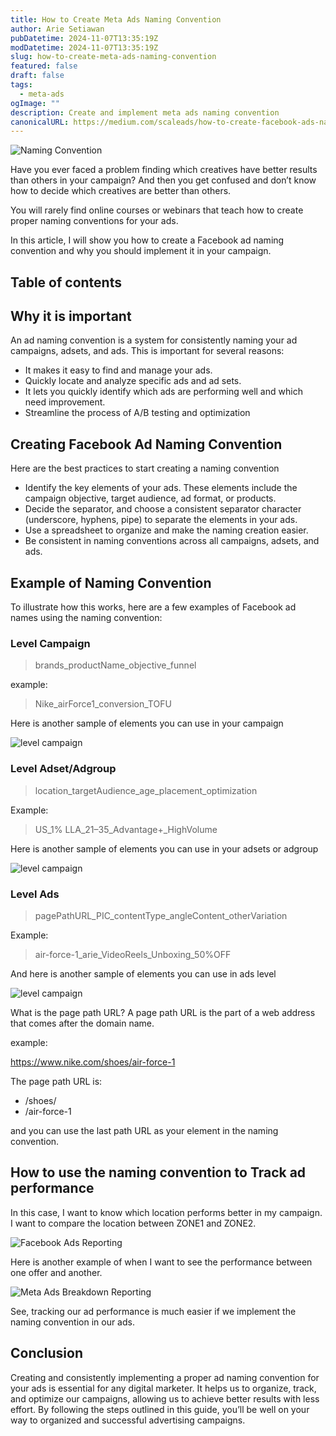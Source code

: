 ```yaml
---
title: How to Create Meta Ads Naming Convention
author: Arie Setiawan
pubDatetime: 2024-11-07T13:35:19Z
modDatetime: 2024-11-07T13:35:19Z
slug: how-to-create-meta-ads-naming-convention
featured: false
draft: false
tags:
  - meta-ads
ogImage: ""
description: Create and implement meta ads naming convention
canonicalURL: https://medium.com/scaleads/how-to-create-facebook-ads-naming-conventions-9c5ae964cdf7
---
```


![Naming Convention](@assets/images/naming-convention.webp)

Have you ever faced a problem finding which creatives have better results than others in your campaign? And then you get confused and don’t know how to decide which creatives are better than others.

You will rarely find online courses or webinars that teach how to create proper naming conventions for your ads.

In this article, I will show you how to create a Facebook ad naming convention and why you should implement it in your campaign.

## Table of contents

## Why it is important

An ad naming convention is a system for consistently naming your ad campaigns, adsets, and ads. This is important for several reasons:

- It makes it easy to find and manage your ads.
- Quickly locate and analyze specific ads and ad sets.
- It lets you quickly identify which ads are performing well and which need improvement.
- Streamline the process of A/B testing and optimization

## Creating Facebook Ad Naming Convention

Here are the best practices to start creating a naming convention

- Identify the key elements of your ads. These elements include the campaign objective, target audience, ad format, or products.
- Decide the separator, and choose a consistent separator character (underscore, hyphens, pipe) to separate the elements in your ads.
- Use a spreadsheet to organize and make the naming creation easier.
- Be consistent in naming conventions across all campaigns, adsets, and ads.

## Example of Naming Convention

To illustrate how this works, here are a few examples of Facebook ad names using the naming convention:

### Level Campaign

> brands_productName_objective_funnel

example:

> Nike_airForce1_conversion_TOFU

Here is another sample of elements you can use in your campaign

![level campaign](@assets/images/level-campaign.webp)

### Level Adset/Adgroup

> location_targetAudience_age_placement_optimization

Example:

> US_1% LLA_21–35_Advantage+\_HighVolume

Here is another sample of elements you can use in your adsets or adgroup

![level campaign](@assets/images/level-adset.webp)

### Level Ads

> pagePathURL_PIC_contentType_angleContent_otherVariation

Example:

> air-force-1_arie_VideoReels_Unboxing_50%OFF

And here is another sample of elements you can use in ads level

![level campaign](@assets/images/level-ad.webp)

What is the page path URL? A page path URL is the part of a web address that comes after the domain name.

example:

https://www.nike.com/shoes/air-force-1

The page path URL is:

- /shoes/
- /air-force-1

and you can use the last path URL as your element in the naming convention.

## How to use the naming convention to Track ad performance

In this case, I want to know which location performs better in my campaign. I want to compare the location between ZONE1 and ZONE2.

![Facebook Ads Reporting](@assets/images/meta-ads-reporting.webp)

Here is another example of when I want to see the performance between one offer and another.

![Meta Ads Breakdown Reporting](@assets/images/reporting-breakdown.webp)

See, tracking our ad performance is much easier if we implement the naming convention in our ads.

## Conclusion

Creating and consistently implementing a proper ad naming convention for your ads is essential for any digital marketer. It helps us to organize, track, and optimize our campaigns, allowing us to achieve better results with less effort.
By following the steps outlined in this guide, you’ll be well on your way to organized and successful advertising campaigns.
